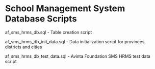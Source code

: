 # School Management System Database Scripts 

af_sms_hrms_db.sql - Table creation script 

af_sms_hrms_db_init_data.sql - Data initialization script for provinces, districts and cities 

af_sms_hrms_db_test_data.sql - Avinta Foundation SMS HRMS test data script 
